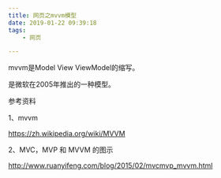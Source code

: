 ```yaml
---
title: 网页之mvvm模型
date: 2019-01-22 09:39:18
tags:
	- 网页

---
```




mvvm是Model View ViewModel的缩写。

是微软在2005年推出的一种模型。



参考资料

1、mvvm

https://zh.wikipedia.org/wiki/MVVM

2、MVC，MVP 和 MVVM 的图示

http://www.ruanyifeng.com/blog/2015/02/mvcmvp_mvvm.html